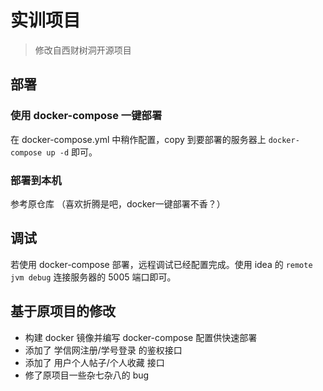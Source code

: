 # 实训项目

> 修改自西财树洞开源项目

## 部署

### 使用 docker-compose 一键部署

在 docker-compose.yml 中稍作配置，copy 到要部署的服务器上 `docker-compose up -d` 即可。

### 部署到本机

参考原仓库 （喜欢折腾是吧，docker一键部署不香？）

## 调试

若使用 docker-compose 部署，远程调试已经配置完成。使用 idea 的 `remote jvm debug` 连接服务器的 5005 端口即可。

## 基于原项目的修改

- 构建 docker 镜像并编写 docker-compose 配置供快速部署
- 添加了 学信网注册/学号登录 的鉴权接口
- 添加了 用户个人帖子/个人收藏 接口
- 修了原项目一些杂七杂八的 bug